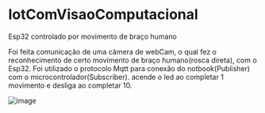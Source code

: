 # IotComVisaoComputacional
Esp32 controlado por movimento de braço humano

Foi feita comunicação de uma câmera de webCam, o qual fez o reconhecimento de certo movimento de braço humano(rosca direta), com o Esp32. Foi utilizado o protocolo Mqtt para conexão do notbook(Publisher) com o microcontrolador(Subscriber). acende o led ao completar 1 movimento e desliga ao completar 10. 

![image](https://user-images.githubusercontent.com/30415584/133483714-32c75536-9d9d-4601-ad1e-7eb714b2e706.png)
